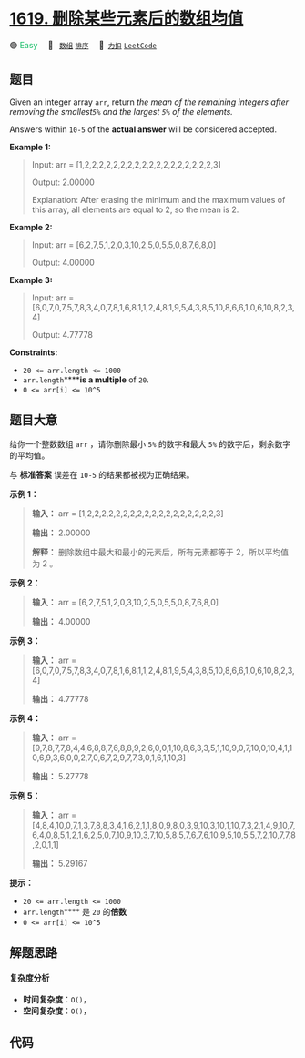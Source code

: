 # [1619. 删除某些元素后的数组均值](https://2xiao.github.io/leetcode-js/problem/1619.html)

🟢 <font color=#15bd66>Easy</font>&emsp; 🔖&ensp; [`数组`](/tag/array.md) [`排序`](/tag/sorting.md)&emsp; 🔗&ensp;[`力扣`](https://leetcode.cn/problems/mean-of-array-after-removing-some-elements) [`LeetCode`](https://leetcode.com/problems/mean-of-array-after-removing-some-elements)

## 题目

Given an integer array `arr`, return _the mean of the remaining integers after
removing the smallest`5%` and the largest `5%` of the elements._

Answers within `10-5` of the **actual answer** will be considered accepted.



**Example 1:**

> Input: arr = [1,2,2,2,2,2,2,2,2,2,2,2,2,2,2,2,2,2,2,3]
> 
> Output: 2.00000
> 
> Explanation: After erasing the minimum and the maximum values of this array, all elements are equal to 2, so the mean is 2.

**Example 2:**

> Input: arr = [6,2,7,5,1,2,0,3,10,2,5,0,5,5,0,8,7,6,8,0]
> 
> Output: 4.00000

**Example 3:**

> Input: arr = [6,0,7,0,7,5,7,8,3,4,0,7,8,1,6,8,1,1,2,4,8,1,9,5,4,3,8,5,10,8,6,6,1,0,6,10,8,2,3,4]
> 
> Output: 4.77778

**Constraints:**

  * `20 <= arr.length <= 1000`
  * `arr.length`******is a multiple** of `20`.
  * `0 <= arr[i] <= 10^5`


## 题目大意

给你一个整数数组 `arr` ，请你删除最小 `5%` 的数字和最大 `5%` 的数字后，剩余数字的平均值。

与 **标准答案** 误差在 `10-5` 的结果都被视为正确结果。

**示例 1：**

> 
> 
> 
> 
> 
> **输入：** arr = [1,2,2,2,2,2,2,2,2,2,2,2,2,2,2,2,2,2,2,3]
> 
> **输出：** 2.00000
> 
> **解释：** 删除数组中最大和最小的元素后，所有元素都等于 2，所以平均值为 2 。
> 
> 

**示例 2：**

> 
> 
> 
> 
> 
> **输入：** arr = [6,2,7,5,1,2,0,3,10,2,5,0,5,5,0,8,7,6,8,0]
> 
> **输出：** 4.00000
> 
> 

**示例 3：**

> 
> 
> 
> 
> 
> **输入：** arr = [6,0,7,0,7,5,7,8,3,4,0,7,8,1,6,8,1,1,2,4,8,1,9,5,4,3,8,5,10,8,6,6,1,0,6,10,8,2,3,4]
> 
> **输出：** 4.77778
> 
> 

**示例 4：**

> 
> 
> 
> 
> 
> **输入：** arr = [9,7,8,7,7,8,4,4,6,8,8,7,6,8,8,9,2,6,0,0,1,10,8,6,3,3,5,1,10,9,0,7,10,0,10,4,1,10,6,9,3,6,0,0,2,7,0,6,7,2,9,7,7,3,0,1,6,1,10,3]
> 
> **输出：** 5.27778
> 
> 

**示例 5：**

> 
> 
> 
> 
> 
> **输入：** arr = [4,8,4,10,0,7,1,3,7,8,8,3,4,1,6,2,1,1,8,0,9,8,0,3,9,10,3,10,1,10,7,3,2,1,4,9,10,7,6,4,0,8,5,1,2,1,6,2,5,0,7,10,9,10,3,7,10,5,8,5,7,6,7,6,10,9,5,10,5,5,7,2,10,7,7,8,2,0,1,1]
> 
> **输出：** 5.29167
> 
> 

**提示：**

  * `20 <= arr.length <= 1000`
  * `arr.length`**** 是 `20` 的**倍数**
  * `0 <= arr[i] <= 10^5`


## 解题思路

#### 复杂度分析

- **时间复杂度**：`O()`，
- **空间复杂度**：`O()`，

## 代码

```javascript

```